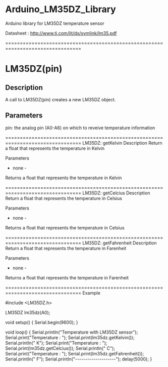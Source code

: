 # Arduino_LM35DZ_Library
Arduino library for LM35DZ temperature sensor

Datasheet : http://www.ti.com/lit/ds/symlink/lm35.pdf

================================================================================
<h1>LM35DZ(pin)</h1>
<h2>Description</h2>
<p>A call to LM35DZ(pin) creates a new LM35DZ object.</p>
<h2>Parameters</h2>
<p>pin: the analog pin (A0-A6) on which to reveive temperature information</p>

================================================================================
LM35DZ: getKelvin
Description
Return a float that represents the temperature in Kelvin

Parameters
- none -

Returns
a float that represents the temperature in Kelvin

================================================================================
LM35DZ: getCelcius
Description
Return a float that represents the temperature in Celsius

Parameters
- none -

Returns
a float that represents the temperature in Celsius

================================================================================
LM35DZ: getFahrenheit
Description
Return a float that represents the temperature in Farenheit

Parameters
- none -

Returns
a float that represents the temperature in Farenheit

================================================================================
Example

#include <LM35DZ.h>

LM35DZ lm35dz(A0);

void setup() {
  Serial.begin(9600);
}

void loop() {
  Serial.println("Temperature with LM35DZ sensor");
  Serial.print("Temperature : ");
  Serial.print(lm35dz.getKelvin());
  Serial.println(" K");
  Serial.print("Temperature : ");
  Serial.print(lm35dz.getCelcius());
  Serial.println(" C");
  Serial.print("Temperature : ");
  Serial.print(lm35dz.getFahrenheit());
  Serial.println(" F");
  Serial.println("--------------------");
  delay(5000);
}
